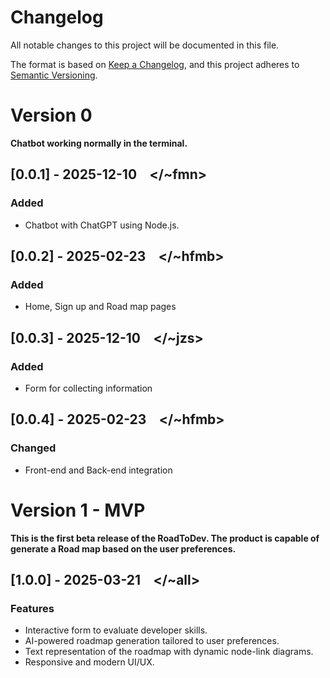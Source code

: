 # Changelog

All notable changes to this project will be documented in this file.

The format is based on [Keep a Changelog](https://keepachangelog.com/en/1.1.0/),
and this project adheres to [Semantic Versioning](https://semver.org/spec/v2.0.0.html).

# Version 0
**Chatbot working normally in the terminal.**

## [0.0.1] - 2025-12-10 &ensp; \</~fmn>

### Added

- Chatbot with ChatGPT using Node.js.

## [0.0.2] - 2025-02-23 &ensp; \</~hfmb>

### Added

- Home, Sign up and Road map pages

## [0.0.3] - 2025-12-10 &ensp; \</~jzs>

### Added

- Form for collecting information

## [0.0.4] - 2025-02-23 &ensp; \</~hfmb>

### Changed

- Front-end and Back-end integration

# Version 1 - MVP
**This is the first beta release of the RoadToDev. The product is capable of generate a Road map based on the user preferences.**

## [1.0.0] - 2025-03-21 &ensp; \</~all>

### Features

- Interactive form to evaluate developer skills.  
- AI-powered roadmap generation tailored to user preferences.  
- Text representation of the roadmap with dynamic node-link diagrams.
- Responsive and modern UI/UX.
